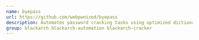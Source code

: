 ```yaml
---
name: byepass
url: https://github.com/webpwnized/byepass
description: Automates password cracking tasks using optimized dictionaries and mangling rules.
group: blackarch blackarch-automation blackarch-cracker
---
```

